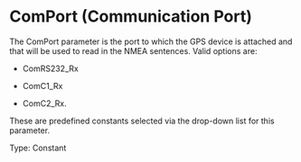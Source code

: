 # ComPort (Communication Port)

The ComPort parameter is the port to which the GPS device is attached and that will be used to read in the NMEA sentences. Valid options are:

- ComRS232_Rx

- ComC1_Rx

- ComC2_Rx.

These are predefined constants selected via the drop-down list for this parameter.

Type: Constant
